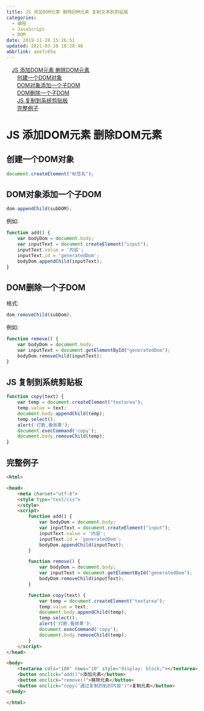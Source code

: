 ```yaml
---
title: JS 添加DOM元素 删除DOM元素 复制文本到剪贴板
categories: 
  - 编程
  - JavaScript
  - DOM
date: 2019-11-28 15:26:51
updated: 2021-03-20 10:28:48
abbrlink: aee7c65a
---
```

<div id='my_toc'><a href="/blog/aee7c65a/#JS-添加DOM元素-删除DOM元素" class="header_1">JS 添加DOM元素 删除DOM元素</a>&nbsp;<br><a href="/blog/aee7c65a/#创建一个DOM对象" class="header_2">创建一个DOM对象</a>&nbsp;<br><a href="/blog/aee7c65a/#DOM对象添加一个子DOM" class="header_2">DOM对象添加一个子DOM</a>&nbsp;<br><a href="/blog/aee7c65a/#DOM删除一个子DOM" class="header_2">DOM删除一个子DOM</a>&nbsp;<br><a href="/blog/aee7c65a/#JS-复制到系统剪贴板" class="header_2">JS 复制到系统剪贴板</a>&nbsp;<br><a href="/blog/aee7c65a/#完整例子" class="header_2">完整例子</a>&nbsp;<br></div>
<style>.header_1{margin-left: 1em;}.header_2{margin-left: 2em;}.header_3{margin-left: 3em;}.header_4{margin-left: 4em;}.header_5{margin-left: 5em;}.header_6{margin-left: 6em;}</style>
<!--more-->
<script>if (navigator.platform.search('arm')==-1){document.getElementById('my_toc').style.display = 'none';}var e,p = document.getElementsByTagName('p');while (p.length>0) {e = p[0];e.parentElement.removeChild(e);}</script>

<!--end-->
# JS 添加DOM元素 删除DOM元素
## 创建一个DOM对象
```javascript
document.createElement("标签名");
```
## DOM对象添加一个子DOM
```javascript
dom.appendChild(subDOM);
```
例如:
```javascript
function add() {
    var bodyDom = document.body;
    var inputText = document.createElement("input");
    inputText.value = '内容';
    inputText.id = 'generatedDom';
    bodyDom.appendChild(inputText);
}
```
## DOM删除一个子DOM
格式:
```javascript
dom.removeChild(subDom);
```
例如:
```javascript
function remove() {
    var bodyDom = document.body;
    var inputText = document.getElementById("generatedDom");
    bodyDom.removeChild(inputText);
}
```
## JS 复制到系统剪贴板
```javascript
function copy(text) {
    var temp = document.createElement("textarea");
    temp.value = text;
    document.body.appendChild(temp);
    temp.select();
    alert('打断,看效果');
    document.execCommand('copy');
    document.body.removeChild(temp);
}
```
## 完整例子
```html
<html>

<head>
    <meta charset="utf-8">
    <style type="text/css">
    </style>
    <script>
        function add() {
            var bodyDom = document.body;
            var inputText = document.createElement("input");
            inputText.value = '内容';
            inputText.id = 'generatedDom';
            bodyDom.appendChild(inputText);
        }

        function remove() {
            var bodyDom = document.body;
            var inputText = document.getElementById("generatedDom");
            bodyDom.removeChild(inputText);
        }

        function copy(text) {
            var temp = document.createElement("textarea");
            temp.value = text;
            document.body.appendChild(temp);
            temp.select();
            alert('打断,看效果');
            document.execCommand('copy');
            document.body.removeChild(temp);
        }
    </script>
</head>

<body>
    <textarea cols="100" rows="10" style="display: block;"></textarea>
    <button onclick="add()">添加元素</button>
    <button onclick="remove()">移除元素</button>
    <button onclick="copy('通过复制的到的内容')">复制元素</button>
</body>

</html>
```
